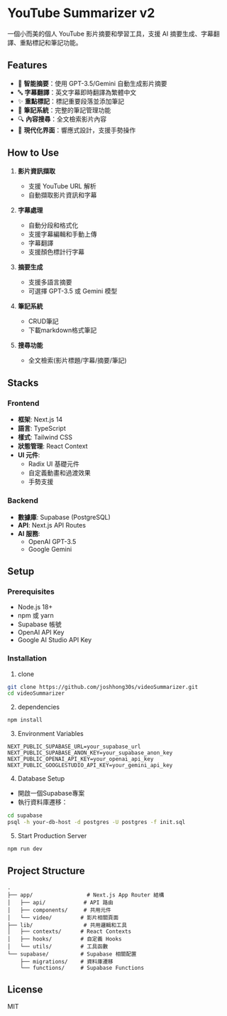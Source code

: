 # YouTube Summarizer v2

一個小而美的個人 YouTube 影片摘要和學習工具，支援 AI 摘要生成、字幕翻譯、重點標記和筆記功能。

## Features

- 🎯 **智能摘要**：使用 GPT-3.5/Gemini 自動生成影片摘要
- 🔤 **字幕翻譯**：英文字幕即時翻譯為繁體中文
- ✨ **重點標記**：標記重要段落並添加筆記
- 📝 **筆記系統**：完整的筆記管理功能
- 🔍 **內容搜尋**：全文檢索影片內容
- 🎨 **現代化界面**：響應式設計，支援手勢操作

## How to Use

1. **影片資訊擷取**
   - 支援 YouTube URL 解析
   - 自動擷取影片資訊和字幕
2. **字幕處理**
   - 自動分段和格式化
   - 支援字幕編輯和手動上傳
   - 字幕翻譯
   - 支援顏色標計行字幕
3. **摘要生成**
   - 支援多語言摘要
   - 可選擇 GPT-3.5 或 Gemini 模型
4. **筆記系統**
   - CRUD筆記
   - 下載markdown格式筆記

5. **搜尋功能**
   - 全文檢索(影片標題/字幕/摘要/筆記)

## Stacks

### Frontend

- **框架**: Next.js 14
- **語言**: TypeScript
- **樣式**: Tailwind CSS
- **狀態管理**: React Context
- **UI 元件**:
  - Radix UI 基礎元件
  - 自定義動畫和過渡效果
  - 手勢支援

### Backend

- **數據庫**: Supabase (PostgreSQL)
- **API**: Next.js API Routes
- **AI 服務**:
  - OpenAI GPT-3.5
  - Google Gemini

## Setup

### Prerequisites

- Node.js 18+
- npm 或 yarn
- Supabase 帳號
- OpenAI API Key
- Google AI Studio API Key

### Installation

1. clone

```bash
git clone https://github.com/joshhong30s/videoSummarizer.git
cd videoSummarizer
```

2. dependencies

```bash
npm install
```

3. Environment Variables

```
NEXT_PUBLIC_SUPABASE_URL=your_supabase_url
NEXT_PUBLIC_SUPABASE_ANON_KEY=your_supabase_anon_key
NEXT_PUBLIC_OPENAI_API_KEY=your_openai_api_key
NEXT_PUBLIC_GOOGLESTUDIO_API_KEY=your_gemini_api_key
```

4. Database Setup

- 開啟一個Supabase專案
- 執行資料庫遷移：

```bash
cd supabase
psql -h your-db-host -d postgres -U postgres -f init.sql
```

5. Start Production Server

```bash
npm run dev
```

## Project Structure

```
.
├── app/                 # Next.js App Router 結構
│   ├── api/            # API 路由
│   ├── components/     # 共用元件
│   └── video/         # 影片相關頁面
├── lib/                # 共用邏輯和工具
│   ├── contexts/      # React Contexts
│   ├── hooks/         # 自定義 Hooks
│   └── utils/         # 工具函數
└── supabase/          # Supabase 相關配置
    ├── migrations/    # 資料庫遷移
    └── functions/     # Supabase Functions
```

## License

MIT
